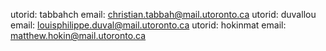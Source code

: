 utorid: tabbahch email: christian.tabbah@mail.utoronto.ca utorid: duvallou email: louisphilippe.duval@mail.utoronto.ca utorid: hokinmat email: matthew.hokin@mail.utoronto.ca
